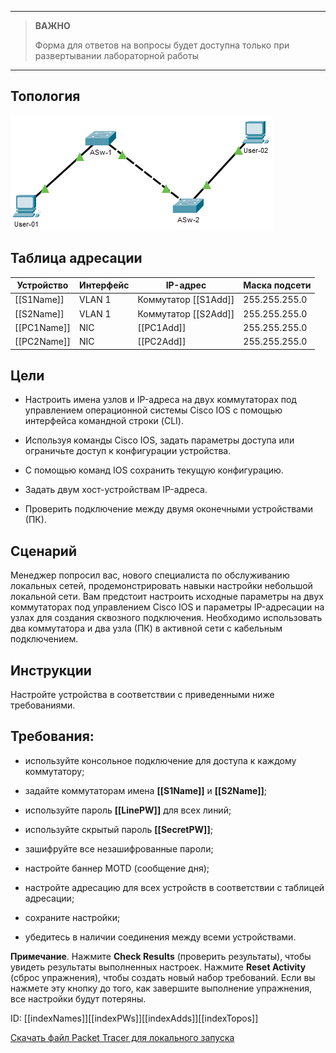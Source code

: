 
---

> **ВАЖНО**
> 
> Форма для ответов на вопросы будет доступна только при развертывании лабораторной работы 

---

## Топология

![](./assets/topology.png)

## Таблица адресации

| Устройство      | Интерфейс | IP-адрес                 | Маска подсети |
|-----------------|-----------|--------------------------|---------------|
| \[\[S1Name\]\]  | VLAN 1    | Коммутатор \[\[S1Add\]\] | 255.255.255.0 |
| \[\[S2Name\]\]  | VLAN 1    | Коммутатор \[\[S2Add\]\] | 255.255.255.0 |
| \[\[PC1Name\]\] | NIC       | \[\[PC1Add\]\]           | 255.255.255.0 |
| \[\[PC2Name\]\] | NIC       | \[\[PC2Add\]\]           | 255.255.255.0 |

## Цели

-   Настроить имена узлов и IP-адреса на двух коммутаторах под управлением операционной системы Cisco IOS с помощью интерфейса командной строки (CLI).

-   Используя команды Cisco IOS, задать параметры доступа или ограничьте доступ к конфигурации устройства.

-   С помощью команд IOS сохранить текущую конфигурацию.

-   Задать двум хост-устройствам IP-адреса.

-   Проверить подключение между двумя оконечными устройствами (ПК).

## Сценарий

Менеджер попросил вас, нового специалиста по обслуживанию локальных сетей, продемонстрировать навыки настройки небольшой локальной сети. Вам предстоит настроить исходные параметры на двух коммутаторах под управлением Cisco IOS и параметры IP-адресации на узлах для создания сквозного подключения. Необходимо использовать два коммутатора и два узла (ПК) в активной сети с кабельным подключением.

## Инструкции

Настройте устройства в соответствии с приведенными ниже требованиями.

## Требования:

-   используйте консольное подключение для доступа к каждому коммутатору;

-   задайте коммутаторам имена **\[\[S1Name\]\]** и **\[\[S2Name\]\]**;

-   используйте пароль **\[\[LinePW\]\]** для всех линий;

-   используйте скрытый пароль **\[\[SecretPW\]\]**;

-   зашифруйте все незашифрованные пароли;

-   настройте баннер MOTD (сообщение дня);

-   настройте адресацию для всех устройств в соответствии с таблицей адресации;

-   сохраните настройки;

-   убедитесь в наличии соединения между всеми устройствами.

**Примечание**. Нажмите **Check Results** (проверить результаты), чтобы увидеть результаты выполненных настроек. Нажмите **Reset Activity** (сброс упражнения), чтобы создать новый набор требований. Если вы нажмете эту кнопку до того, как завершите выполнение упражнения, все настройки будут потеряны.

ID: \[\[indexNames\]\]\[\[indexPWs\]\]\[\[indexAdds\]\]\[\[indexTopos\]\]

[Скачать файл Packet Tracer для локального запуска](./assets/2.9.1-lab.pka)
